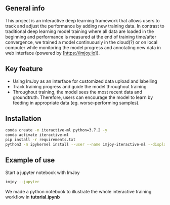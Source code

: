 ## General info
This project is an interactive deep learning framework that allows users to track and adjust the performance by adding new training data. In contrast to traditional deep learning model training where all data are loaded in the beginning and performance is measured at the end of training time/after convergence, we trained a model continuously in the cloud(?) or on local computer while monitoring the model progress and annotating new data in web interface (powered by [https://imjoy.io]). 
	
## Key feature
* Using ImJoy as an interface for customized data upload and labelling
* Track training progress and guide the model throughout training
* Throughout training, the model sees the most recent data and groundtruth. Therefore, users can encourage the model to learn by feeding in appropriate data (eg. worse-performing samples).

## Installation
```bash
conda create -n iteractive-ml python=3.7.2 -y
conda activate iteractive-ml
pip install -r requirements.txt
python3 -m ipykernel install --user --name imjoy-iteractive-ml --display-name "ImJoy Iteractive ML"
```


## Example of use

Start a jupyter notebook with ImJoy
```bash
imjoy --jupyter
```

We made a python notebook to illustrate the whole interactive training workflow in **tutorial.ipynb**
